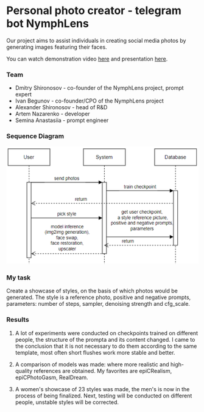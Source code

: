 # Personal photo creator - telegram bot NymphLens

Our project aims to assist individuals in creating social media photos by generating images featuring their faces.

You can watch demonstration video [here](https://drive.google.com/file/d/1Lxk5jLsxXJJOfkEsO-K_JyZHNIn1w6vW/view?usp=drive_link)
and presentation [here](\presentation.pdf).

### Team
- Dmitry Shironosov - co-founder of the NymphLens project, prompt expert
- Ivan Begunov - co-founder/CPO of the NymphLens project
- Alexander Shironosov - head of R&D
- Artem Nazarenko - developer
- Semina Anastasiia - prompt engineer

### Sequence Diagram

![img.png](img.png)

### My task

Create a showcase of styles, on the basis of which photos would be generated. The style is a reference photo, positive and negative prompts, parameters: number of steps, sampler, denoising strength and cfg_scale.

### Results
1) A lot of experiments were conducted on checkpoints trained on different people, the structure of the prompta and its content changed. I came to the conclusion that it is not necessary to do them according to the same template, most often short flushes work more stable and better.

2) A comparison of models was made: where more realistic and high-quality references are obtained. My favorites are epiCRealism, epiCPhotoGasm, RealDream.

3) A women's showcase of 23 styles was made, the men's is now in the process of being finalized. Next, testing will be conducted on different people, unstable styles will be corrected.


[//]: # (Hi! I am Nastya and I am in charge of the showcase of styles. My job is to find the best prompts and parameters for img2img generation using Stable Diffusion. I need to make sure that the generated photos are as similar to people as possible, so that our users can then post these photos on Instagram. This job is more mechanical and tedious than difficult. I've done a lot of experiments and prepared a women's showcase, now I'm starting to do men's. You can find more information in the presentation.)

[//]: # ()
[//]: # (Грустно, что у меня не было доступа к коду, все-таки мою работу можно было несколько автоматизировать &#40;проект коммерческий, я к нему присоединилась&#41;. Потом выяснилось, что WebUI, где я работала, и код под капотом у бота, где прогонялся весь пайплайн, выдают несколько разные результаты, сейчас это чинят. )

[//]: # (Еще кажется, что для данной задачи больше нужно работать с пайплайном и моделями, недавно вышла статья, подтверждающая это https://photo-maker.github.io/  Пока что генерируемые фото хоть и похожи, но все-таки что-то выдает их нереалистичность.)




